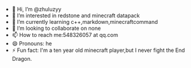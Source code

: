 - 👋 Hi, I’m @zhuluzyy
- 👀 I’m interested in redstone and minecraft datapack
- 🌱 I’m currently learning c++,markdown,minecraftcommand
- 💞️ I’m looking to collaborate on none
- 📫 How to reach me:548326057 at qq.com
- 😄 Pronouns: he
- ⚡ Fun fact: I'm a ten year old minecraft player,but I never fight the End Dragon. 

<!---
zhuluzyy/zhuluzyy is a ✨ special ✨ repository because its `README.md` (this file) appears on your GitHub profile.
You can click the Preview link to take a look at your changes.
--->
